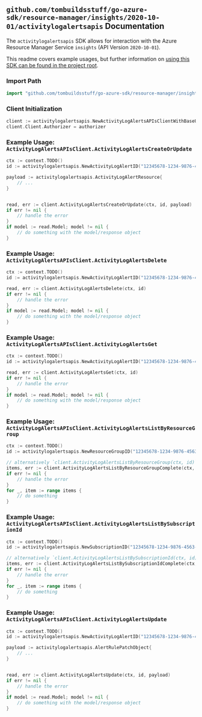 
## `github.com/tombuildsstuff/go-azure-sdk/resource-manager/insights/2020-10-01/activitylogalertsapis` Documentation

The `activitylogalertsapis` SDK allows for interaction with the Azure Resource Manager Service `insights` (API Version `2020-10-01`).

This readme covers example usages, but further information on [using this SDK can be found in the project root](https://github.com/tombuildsstuff/go-azure-sdk/tree/main/docs).

### Import Path

```go
import "github.com/tombuildsstuff/go-azure-sdk/resource-manager/insights/2020-10-01/activitylogalertsapis"
```


### Client Initialization

```go
client := activitylogalertsapis.NewActivityLogAlertsAPIsClientWithBaseURI("https://management.azure.com")
client.Client.Authorizer = authorizer
```


### Example Usage: `ActivityLogAlertsAPIsClient.ActivityLogAlertsCreateOrUpdate`

```go
ctx := context.TODO()
id := activitylogalertsapis.NewActivityLogAlertID("12345678-1234-9876-4563-123456789012", "example-resource-group", "activityLogAlertValue")

payload := activitylogalertsapis.ActivityLogAlertResource{
	// ...
}


read, err := client.ActivityLogAlertsCreateOrUpdate(ctx, id, payload)
if err != nil {
	// handle the error
}
if model := read.Model; model != nil {
	// do something with the model/response object
}
```


### Example Usage: `ActivityLogAlertsAPIsClient.ActivityLogAlertsDelete`

```go
ctx := context.TODO()
id := activitylogalertsapis.NewActivityLogAlertID("12345678-1234-9876-4563-123456789012", "example-resource-group", "activityLogAlertValue")

read, err := client.ActivityLogAlertsDelete(ctx, id)
if err != nil {
	// handle the error
}
if model := read.Model; model != nil {
	// do something with the model/response object
}
```


### Example Usage: `ActivityLogAlertsAPIsClient.ActivityLogAlertsGet`

```go
ctx := context.TODO()
id := activitylogalertsapis.NewActivityLogAlertID("12345678-1234-9876-4563-123456789012", "example-resource-group", "activityLogAlertValue")

read, err := client.ActivityLogAlertsGet(ctx, id)
if err != nil {
	// handle the error
}
if model := read.Model; model != nil {
	// do something with the model/response object
}
```


### Example Usage: `ActivityLogAlertsAPIsClient.ActivityLogAlertsListByResourceGroup`

```go
ctx := context.TODO()
id := activitylogalertsapis.NewResourceGroupID("12345678-1234-9876-4563-123456789012", "example-resource-group")

// alternatively `client.ActivityLogAlertsListByResourceGroup(ctx, id)` can be used to do batched pagination
items, err := client.ActivityLogAlertsListByResourceGroupComplete(ctx, id)
if err != nil {
	// handle the error
}
for _, item := range items {
	// do something
}
```


### Example Usage: `ActivityLogAlertsAPIsClient.ActivityLogAlertsListBySubscriptionId`

```go
ctx := context.TODO()
id := activitylogalertsapis.NewSubscriptionID("12345678-1234-9876-4563-123456789012")

// alternatively `client.ActivityLogAlertsListBySubscriptionId(ctx, id)` can be used to do batched pagination
items, err := client.ActivityLogAlertsListBySubscriptionIdComplete(ctx, id)
if err != nil {
	// handle the error
}
for _, item := range items {
	// do something
}
```


### Example Usage: `ActivityLogAlertsAPIsClient.ActivityLogAlertsUpdate`

```go
ctx := context.TODO()
id := activitylogalertsapis.NewActivityLogAlertID("12345678-1234-9876-4563-123456789012", "example-resource-group", "activityLogAlertValue")

payload := activitylogalertsapis.AlertRulePatchObject{
	// ...
}


read, err := client.ActivityLogAlertsUpdate(ctx, id, payload)
if err != nil {
	// handle the error
}
if model := read.Model; model != nil {
	// do something with the model/response object
}
```
